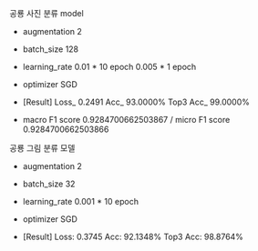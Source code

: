 공룡 사진 분류 model

- augmentation 2

- batch_size 128

- learning_rate 0.01 * 10 epoch 0.005 * 1 epoch

- optimizer SGD

- [Result]  Loss_ 0.2491 Acc_ 93.0000% Top3 Acc_ 99.0000% 

- macro F1 score 0.9284700662503867  / micro F1 score 0.9284700662503866

공룡 그림 분류 모델

- augmentation 2

- batch_size 32

- learning_rate 0.001 * 10 epoch

- optimizer SGD

- [Result]  Loss: 0.3745  Acc: 92.1348%  Top3 Acc: 98.8764%
